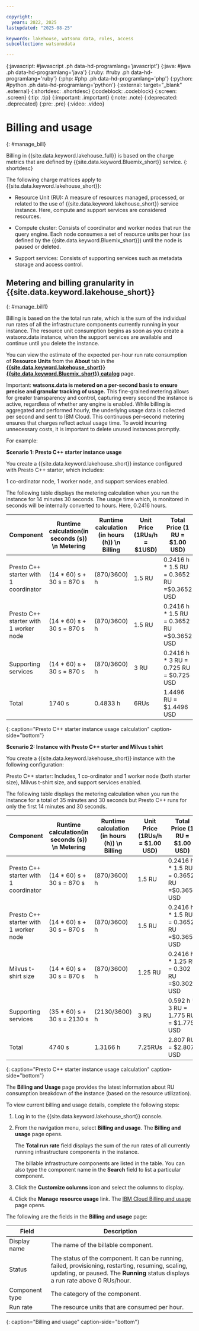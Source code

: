 ```yaml
---

copyright:
  years: 2022, 2025
lastupdated: "2025-08-25"

keywords: lakehouse, watsonx data, roles, access
subcollection: watsonxdata

---
```


{:javascript: #javascript .ph data-hd-programlang='javascript'}
{:java: #java .ph data-hd-programlang='java'}
{:ruby: #ruby .ph data-hd-programlang='ruby'}
{:php: #php .ph data-hd-programlang='php'}
{:python: #python .ph data-hd-programlang='python'}
{:external: target="_blank" .external}
{:shortdesc: .shortdesc}
{:codeblock: .codeblock}
{:screen: .screen}
{:tip: .tip}
{:important: .important}
{:note: .note}
{:deprecated: .deprecated}
{:pre: .pre}
{:video: .video}

# Billing and usage
{: #manage_bill}

Billing in {{site.data.keyword.lakehouse_full}} is based on the charge metrics that are defined by {{site.data.keyword.Bluemix_short}} service.
{: shortdesc}

The following charge matrices apply to {{site.data.keyword.lakehouse_short}}:

* Resource Unit (RU): A measure of resources managed, processed, or related to the use of {{site.data.keyword.lakehouse_short}} service instance. Here, compute and support services are considered resources.

* Compute cluster: Consists of coordinator and worker nodes that run the query engine. Each node consumes a set of resource units per hour (as defined by the {{site.data.keyword.Bluemix_short}}) until the node is paused or deleted.

* Support services: Consists of supporting services such as metadata storage and access control.


## Metering and billing granularity in {{site.data.keyword.lakehouse_short}}
{: #manage_bill1}

Billing is based on the the total run rate, which is the sum of the individual run rates of all the infrastructure components currently running in your instance. The resource unit consumption begins as soon as you create a watsonx.data instance, when the support services are available and continue until you delete the instance.

You can view the estimate of the expected per-hour run rate consumption of **Resource Units** from the **About** tab in the [**{{site.data.keyword.lakehouse_short}}** **{{site.data.keyword.Bluemix_short}} catalog**](https://cloud.ibm.com/watsonxdata) page.

Important: **watsonx.data is metered on a per-second basis to ensure precise and granular tracking of usage.**
This fine-grained metering allows for greater transparency and control, capturing every second the instance is active, regardless of whether any engine is enabled. While billing is aggregated and performed hourly, the underlying usage data is collected per second and sent to IBM Cloud. This continuous per-second metering ensures that charges reflect actual usage time. To avoid incurring unnecessary costs, it is important to delete unused instances promptly.

For example:

**Scenario 1: Presto C++ starter instance usage**

You create a {{site.data.keyword.lakehouse_short}} instance configured with Presto C++ starter, which includes:

1 co-ordinator node, 1 worker node, and support services enabled.

The following table displays the metering calculation when you run the instance for 14 minutes 30 seconds.
The usage time which, is monitored in seconds will be internally converted to hours. Here, 0.2416 hours.

| Component |  Runtime calculation(in seconds (s)) \n Metering | Runtime calculation (in hours (h)) \n Billing | Unit Price (1RUs/h = $1USD) | Total Price (1 RU = $1.00 USD)|
| --- | --- | -- | ---| ---|
| Presto C++ starter with 1 coordinator |  (14 * 60) s + 30 s = 870 s| (870/3600) h |1.5 RU| 0.2416 h * 1.5 RU = 0.3652 RU =$0.3652 USD|
| Presto C++ starter with 1 worker node| (14 * 60) s + 30 s = 870 s| (870/3600) h | 1.5 RU | 0.2416 h * 1.5 RU = 0.3652 RU =$0.3652 USD|
| Supporting services | (14 * 60) s + 30 s = 870 s | (870/3600) h |  3 RU| 0.2416 h * 3 RU = 0.725 RU = $0.725 USD|
|Total | 1740 s| 0.4833 h |6RUs|1.4496 RU = $1.4496 USD|
{: caption="Presto C++ starter instance usage calculation" caption-side="bottom"}


**Scenario 2: Instance with Presto C++ starter and Milvus t shirt**


You create a {{site.data.keyword.lakehouse_short}} instance with the following configuration:

Presto C++ starter: Includes, 1 co-ordinator and 1 worker node (both starter size), Milvus t-shirt size, and support services enabled.

The following table displays the metering calculation when you run the instance  for a total of 35 minutes and 30 seconds but Presto C++ runs for only the first 14 minutes and 30 seconds.

| Component |  Runtime calculation(in seconds (s)) \n Metering | Runtime calculation (in hours (h)) \n Billing |Unit Price (1RUs/h = $1.00 USD) | Total Price (1 RU = $1.00 USD)|
| --- | --- | -- | ---| ---|
| Presto C++ starter with 1 coordinator |  (14 * 60) s + 30 s = 870 s| (870/3600) h |1.5 RU| 0.2416 h * 1.5 RU = 0.3652 RU =$0.3652 USD|
| Presto C++ starter with 1 worker node| (14 * 60) s + 30 s = 870 s| (870/3600) h | 1.5 RU | 0.2416 h * 1.5 RU = 0.3652 RU =$0.3652 USD|
| Milvus t-shirt size| (14 * 60) s + 30 s = 870 s| (870/3600) h | 1.25 RU | 0.2416 h * 1.25 RU = 0.302 RU =$0.302 USD|
| Supporting services | (35 * 60) s + 30 s = 2130 s | (2130/3600) h |  3 RU| 0.592 h * 3 RU = 1.775 RU = $1.775 USD|
|Total | 4740 s| 1.3166 h |7.25RUs|2.807 RU = $2.807 USD|
{: caption="Presto C++ starter instance usage calculation" caption-side="bottom"}


The **Billing and Usage** page provides the latest information about RU consumption breakdown of the instance (based on the resource utilization).

To view current billing and usage details, complete the following steps:

1. Log in to the {{site.data.keyword.lakehouse_short}} console.

1. From the navigation menu, select **Billing and usage**. The **Billing and usage** page opens.

    The **Total run rate** field displays the sum of the run rates of all currently running infrastructure components in the instance.

    The billable infrastructure components are listed in the table. You can also type the component name in the **Search** field to list a particular component.

1. Click the **Customize columns** icon and select the columns to display.

1. Click the **Manage resource usage** link. The [IBM Cloud Billing and usage](https://cloud.ibm.com/billing) page opens.

The following are the fields in the **Billing and usage** page:

| Field           | Description        |
|------------------|--------------------|
| Display name     | The name of the billable component. |
| Status      | The status of the component. It can be running, failed, provisioning, restarting, resuming, scaling, updating, or paused. The **Running** status displays a run rate above 0 RUs/hour. |
| Component type            | The category of the component. |
| Run rate             | The resource units that are consumed per hour. |
{: caption="Billing and usage" caption-side="bottom"}
